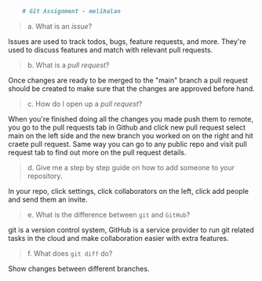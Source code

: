 ```markdown
    # Git Assignment - melihalan
```
> a. What is an _issue_?

Issues are used to track todos, bugs, feature requests, and more. They're used to discuss features and match with relevant pull requests.

> b. What is a _pull request_?

Once changes are ready to be merged to the "main" branch a pull request should be created to make sure that the changes are approved before hand.

> c. How do I open up a _pull request_?

When you're finished doing all the changes you made push them to remote, you go to the pull requests tab in Github and click new pull request select main on the left side and the new branch you worked on on the right and hit craete pull request. Same way you can go to any public repo and visit pull request tab to find out more on the pull request details.

> d. Give me a step by step guide on how to add someone to your repository.

In your repo, click settings, click collaborators on the left, click add people and send them an invite.

> e. What is the difference between `git` and `GitHub`?

git is a version control system, GitHub is a service provider to run git related tasks in the cloud and make collaboration easier with extra features.

> f. What does `git diff` do?

Show changes between different branches.

